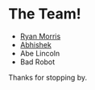 # The Team!

* [Ryan Morris](./ryan-the-morris.md)
* [Abhishek](./Abhi.md)
* Abe Lincoln
* Bad Robot

Thanks for stopping by.
